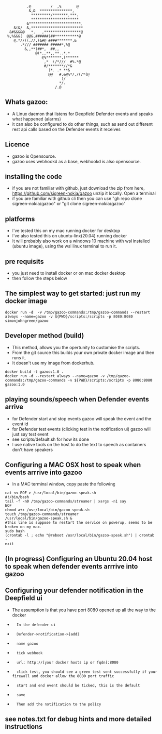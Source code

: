                                           
              .@         /  ,%       @     
               &,&  ***************,       
                *********/*******,***.     
                **********************     
              &************************,   
        &(&/  &,************************   
      &#&&&&@   *,   ,*****************@   
     %,%&&&(  @@&,######(##***********@    
        @.*//((,//,(&#@ ####*******,&      
           .*/// ####### #####*,%@         
             &,,**(##*,  ##,,              
                  @(*,,**,,**..*.*         
                     @%*******,(******     
                      ,*  (/*///  #%.*@    
                      #/*******//*&        
                        (*. .* **&         
                        @@   #.&@%*/,/(/*(@
                              (/           
                             */.           
                           /.@     

## Whats gazoo:

* A Linux daemon that listens for Deepfield Defender events and speaks what happened (alarms) 
* it can also be configured to do other things, such as send out different rest api calls based on the Defender events it receives

## Licence

* gazoo is Opensource. 
* gazoo uses webhookd as a base, webhookd is also opensource. 

## installing the code

* if you are not familiar with github, just download the zip from here, https://github.com/sigreen-nokia/gazoo  unzip it locally. Open a terminal
* if you are familiar with github cli then you can use "gh repo clone sigreen-nokia/gazoo" or "git clone sigreen-nokia/gazoo"

## platforms

* I've tested this on my mac running docker for desktop
* I've also tested this on ubuntu-linx(20.04) running docker
* It will probably also work on a windows 10 machine with wsl installed (ubuntu image), using the wsl linux terminal to run it.

## pre requisits

* you just need to install docker or on mac docker desktop
* then follow the steps below

## The simplest way to get started: just run my docker image

```
docker run -d  -v /tmp/gazoo-commands:/tmp/gazoo-commands --restart always --name=gazoo -v ${PWD}/scripts:/scripts -p 8080:8080 simonjohngreen/gazoo
```

## Developer method (build)

* This method, allows you the opertunity to customise the scripts. 
* From the git source this builds your own private docker image and then runs it. 
* It doesn't use my image from dockerhub.

```
docker build -t gazoo:1.0 .
docker run -d --restart always --name=gazoo -v /tmp/gazoo-commands:/tmp/gazoo-commands -v ${PWD}/scripts:/scripts -p 8080:8080 gazoo:1.0
```

## playing sounds/speech when Defender events arrive

* for Defender start and stop events gazoo will speak the event and the event id
* for Defender test events (clicking test in the notification ui) gazoo will just say test event
* see scripts/default.sh for how its done
* I use native tools on the host to do the text to speech as containers don't have speakers 

## Configuring a  MAC OSX host to speak when events arrrive into gazoo

* In a MAC terminal window, copy paste the following
```
cat << EOF > /usr/local/bin/gazoo-speak.sh
#!/bin/bash
tail -f -n0 /tmp/gazoo-commands/streamer | xargs -n1 say
EOF
chmod a+x /usr/local/bin/gazoo-speak.sh
touch /tmp/gazoo-commands/streamer
/usr/local/bin/gazoo-speak.sh &
#this line is suppose to restart the service on powerup, seems to be broken on my mac.
sudo bash
(crontab -l ; echo "@reboot /usr/local/bin/gazoo-speak.sh") | crontab -
exit
```

## (In progress) Configuring an Ubuntu 20.04 host to speak when defender events arrrive into gazoo

## Configuring your defender notification in the Deepfield ui

* The assumption is that you have port 8080 opened up all the way to the docker
*       In the defender ui
*       Defender->notification->[add]
*       name gazoo
*       tick webhook
*       url: http://[your docker hosts ip or fqdn]:8080
*       click test, you should see a green test sent successfully if your firewall and docker allow the 8080 port traffic
*       start and end event should be ticked, this is the default
*       save
*       Then add the notification to the policy


## see notes.txt for debug hints and more detailed instructions

